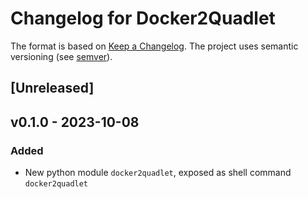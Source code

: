 # Changelog for Docker2Quadlet

The format is based on [Keep a Changelog](https://keepachangelog.com/en/1.0.0/).
The project uses semantic versioning (see [semver](https://semver.org)).

## [Unreleased]

## v0.1.0 - 2023-10-08

### Added

- New python module `docker2quadlet`, exposed as shell command `docker2quadlet`
